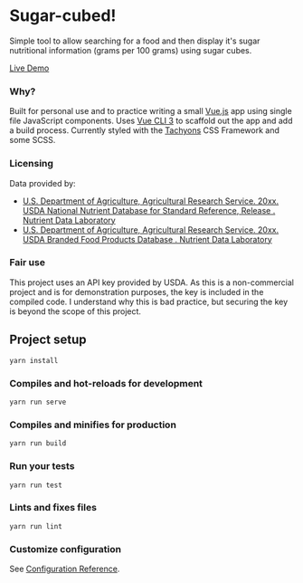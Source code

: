 # Sugar-cubed!

Simple tool to allow searching for a food and then display it's sugar nutritional information (grams per 100 grams) using sugar cubes.

[Live Demo](https://freemagee.github.io/sugar-cubed/)

### Why?

Built for personal use and to practice writing a small [Vue.js](https://vuejs.org/) app using single file JavaScript components. Uses [Vue CLI 3](https://cli.vuejs.org) to scaffold out the app and add a build process. Currently styled with the [Tachyons](http://tachyons.io/) CSS Framework and some SCSS.

### Licensing

Data provided by:

- [U.S. Department of Agriculture, Agricultural Research Service. 20xx. USDA National Nutrient Database for Standard Reference, Release . Nutrient Data Laboratory](http://www.ars.usda.gov/nutrientdata)
- [U.S. Department of Agriculture, Agricultural Research Service. 20xx. USDA Branded Food Products Database . Nutrient Data Laboratory](http://ndb.nal.usda.gov)

### Fair use

This project uses an API key provided by USDA. As this is a non-commercial project and is for demonstration purposes, the key is included in the compiled code. I understand why this is bad practice, but securing the key is beyond the scope of this project.

## Project setup
```
yarn install
```

### Compiles and hot-reloads for development
```
yarn run serve
```

### Compiles and minifies for production
```
yarn run build
```

### Run your tests
```
yarn run test
```

### Lints and fixes files
```
yarn run lint
```

### Customize configuration
See [Configuration Reference](https://cli.vuejs.org/config/).
